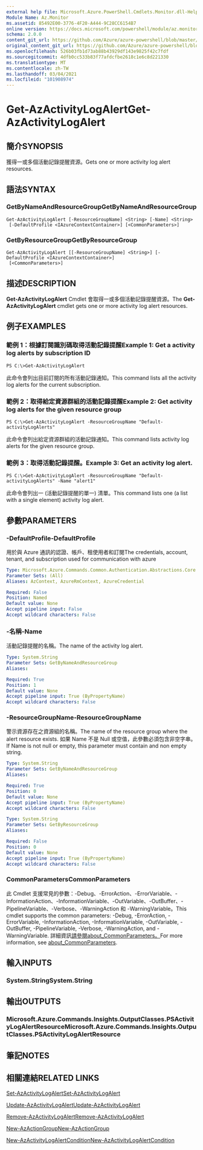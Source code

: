 ```yaml
---
external help file: Microsoft.Azure.PowerShell.Cmdlets.Monitor.dll-Help.xml
Module Name: Az.Monitor
ms.assetid: 85492E00-3776-4F20-A444-9C28CC6154B7
online version: https://docs.microsoft.com/powershell/module/az.monitor/get-azactivitylogalert
schema: 2.0.0
content_git_url: https://github.com/Azure/azure-powershell/blob/master/src/Monitor/Monitor/help/Get-AzActivityLogAlert.md
original_content_git_url: https://github.com/Azure/azure-powershell/blob/master/src/Monitor/Monitor/help/Get-AzActivityLogAlert.md
ms.openlocfilehash: 526b03fb1d73ab88b43929df143e9825f42c7fdf
ms.sourcegitcommit: 4dfb0cc533b83f77afdcfbe2618c1e6c8d221330
ms.translationtype: MT
ms.contentlocale: zh-TW
ms.lasthandoff: 03/04/2021
ms.locfileid: "101908974"
---
```

# <span data-ttu-id="5bd4d-101">Get-AzActivityLogAlert</span><span class="sxs-lookup"><span data-stu-id="5bd4d-101">Get-AzActivityLogAlert</span></span>

## <span data-ttu-id="5bd4d-102">簡介</span><span class="sxs-lookup"><span data-stu-id="5bd4d-102">SYNOPSIS</span></span>
<span data-ttu-id="5bd4d-103">獲得一或多個活動記錄提醒資源。</span><span class="sxs-lookup"><span data-stu-id="5bd4d-103">Gets one or more activity log alert resources.</span></span>

## <span data-ttu-id="5bd4d-104">語法</span><span class="sxs-lookup"><span data-stu-id="5bd4d-104">SYNTAX</span></span>

### <span data-ttu-id="5bd4d-105">GetByNameAndResourceGroup</span><span class="sxs-lookup"><span data-stu-id="5bd4d-105">GetByNameAndResourceGroup</span></span>
```
Get-AzActivityLogAlert [-ResourceGroupName] <String> [-Name] <String>
 [-DefaultProfile <IAzureContextContainer>] [<CommonParameters>]
```

### <span data-ttu-id="5bd4d-106">GetByResourceGroup</span><span class="sxs-lookup"><span data-stu-id="5bd4d-106">GetByResourceGroup</span></span>
```
Get-AzActivityLogAlert [[-ResourceGroupName] <String>] [-DefaultProfile <IAzureContextContainer>]
 [<CommonParameters>]
```

## <span data-ttu-id="5bd4d-107">描述</span><span class="sxs-lookup"><span data-stu-id="5bd4d-107">DESCRIPTION</span></span>
<span data-ttu-id="5bd4d-108">**Get-AzActivityLogAlert** Cmdlet 會取得一或多個活動記錄提醒資源。</span><span class="sxs-lookup"><span data-stu-id="5bd4d-108">The **Get-AzActivityLogAlert** cmdlet gets one or more activity log alert resources.</span></span>

## <span data-ttu-id="5bd4d-109">例子</span><span class="sxs-lookup"><span data-stu-id="5bd4d-109">EXAMPLES</span></span>

### <span data-ttu-id="5bd4d-110">範例 1：根據訂閱識別碼取得活動記錄提醒</span><span class="sxs-lookup"><span data-stu-id="5bd4d-110">Example 1: Get a activity log alerts by subscription ID</span></span>
```
PS C:\>Get-AzActivityLogAlert
```

<span data-ttu-id="5bd4d-111">此命令會列出目前訂閱的所有活動記錄通知。</span><span class="sxs-lookup"><span data-stu-id="5bd4d-111">This command lists all the activity log alerts for the current subscription.</span></span>

### <span data-ttu-id="5bd4d-112">範例 2：取得給定資源群組的活動記錄提醒</span><span class="sxs-lookup"><span data-stu-id="5bd4d-112">Example 2: Get activity log alerts for the given resource group</span></span>
```
PS C:\>Get-AzActivityLogAlert -ResourceGroupName "Default-activityLogAlerts"
```

<span data-ttu-id="5bd4d-113">此命令會列出給定資源群組的活動記錄通知。</span><span class="sxs-lookup"><span data-stu-id="5bd4d-113">This command lists activity log alerts for the given resource group.</span></span>

### <span data-ttu-id="5bd4d-114">範例 3：取得活動記錄提醒。</span><span class="sxs-lookup"><span data-stu-id="5bd4d-114">Example 3: Get an activity log alert.</span></span>
```
PS C:\>Get-AzActivityLogAlert -ResourceGroupName "Default-activityLogAlerts" -Name "alert1"
```

<span data-ttu-id="5bd4d-115">此命令會列出一 (活動記錄提醒的單一) 清單。</span><span class="sxs-lookup"><span data-stu-id="5bd4d-115">This command lists one (a list with a single element) activity log alert.</span></span>

## <span data-ttu-id="5bd4d-116">參數</span><span class="sxs-lookup"><span data-stu-id="5bd4d-116">PARAMETERS</span></span>

### <span data-ttu-id="5bd4d-117">-DefaultProfile</span><span class="sxs-lookup"><span data-stu-id="5bd4d-117">-DefaultProfile</span></span>
<span data-ttu-id="5bd4d-118">用於與 Azure 通訊的認證、帳戶、租使用者和訂閱</span><span class="sxs-lookup"><span data-stu-id="5bd4d-118">The credentials, account, tenant, and subscription used for communication with azure</span></span>

```yaml
Type: Microsoft.Azure.Commands.Common.Authentication.Abstractions.Core.IAzureContextContainer
Parameter Sets: (All)
Aliases: AzContext, AzureRmContext, AzureCredential

Required: False
Position: Named
Default value: None
Accept pipeline input: False
Accept wildcard characters: False
```

### <span data-ttu-id="5bd4d-119">-名稱</span><span class="sxs-lookup"><span data-stu-id="5bd4d-119">-Name</span></span>
<span data-ttu-id="5bd4d-120">活動記錄提醒的名稱。</span><span class="sxs-lookup"><span data-stu-id="5bd4d-120">The name of the activity log alert.</span></span>

```yaml
Type: System.String
Parameter Sets: GetByNameAndResourceGroup
Aliases:

Required: True
Position: 1
Default value: None
Accept pipeline input: True (ByPropertyName)
Accept wildcard characters: False
```

### <span data-ttu-id="5bd4d-121">-ResourceGroupName</span><span class="sxs-lookup"><span data-stu-id="5bd4d-121">-ResourceGroupName</span></span>
<span data-ttu-id="5bd4d-122">警示資源存在之資源組的名稱。</span><span class="sxs-lookup"><span data-stu-id="5bd4d-122">The name of the resource group where the alert resource exists.</span></span>
<span data-ttu-id="5bd4d-123">如果 Name 不是 Null 或空值，此參數必須包含非空字串。</span><span class="sxs-lookup"><span data-stu-id="5bd4d-123">If Name is not null or empty, this parameter must contain and non empty string.</span></span>

```yaml
Type: System.String
Parameter Sets: GetByNameAndResourceGroup
Aliases:

Required: True
Position: 0
Default value: None
Accept pipeline input: True (ByPropertyName)
Accept wildcard characters: False
```

```yaml
Type: System.String
Parameter Sets: GetByResourceGroup
Aliases:

Required: False
Position: 0
Default value: None
Accept pipeline input: True (ByPropertyName)
Accept wildcard characters: False
```

### <span data-ttu-id="5bd4d-124">CommonParameters</span><span class="sxs-lookup"><span data-stu-id="5bd4d-124">CommonParameters</span></span>
<span data-ttu-id="5bd4d-125">此 Cmdlet 支援常見的參數：-Debug、-ErrorAction、-ErrorVariable、-InformationAction、-InformationVariable、-OutVariable、-OutBuffer、-PipelineVariable、-Verbose、-WarningAction 和 -WarningVariable。</span><span class="sxs-lookup"><span data-stu-id="5bd4d-125">This cmdlet supports the common parameters: -Debug, -ErrorAction, -ErrorVariable, -InformationAction, -InformationVariable, -OutVariable, -OutBuffer, -PipelineVariable, -Verbose, -WarningAction, and -WarningVariable.</span></span> <span data-ttu-id="5bd4d-126">詳細資訊[請參閱about_CommonParameters。](http://go.microsoft.com/fwlink/?LinkID=113216)</span><span class="sxs-lookup"><span data-stu-id="5bd4d-126">For more information, see [about_CommonParameters](http://go.microsoft.com/fwlink/?LinkID=113216).</span></span>

## <span data-ttu-id="5bd4d-127">輸入</span><span class="sxs-lookup"><span data-stu-id="5bd4d-127">INPUTS</span></span>

### <span data-ttu-id="5bd4d-128">System.String</span><span class="sxs-lookup"><span data-stu-id="5bd4d-128">System.String</span></span>

## <span data-ttu-id="5bd4d-129">輸出</span><span class="sxs-lookup"><span data-stu-id="5bd4d-129">OUTPUTS</span></span>

### <span data-ttu-id="5bd4d-130">Microsoft.Azure.Commands.Insights.OutputClasses.PSActivityLogAlertResource</span><span class="sxs-lookup"><span data-stu-id="5bd4d-130">Microsoft.Azure.Commands.Insights.OutputClasses.PSActivityLogAlertResource</span></span>

## <span data-ttu-id="5bd4d-131">筆記</span><span class="sxs-lookup"><span data-stu-id="5bd4d-131">NOTES</span></span>

## <span data-ttu-id="5bd4d-132">相關連結</span><span class="sxs-lookup"><span data-stu-id="5bd4d-132">RELATED LINKS</span></span>

[<span data-ttu-id="5bd4d-133">Set-AzActivityLogAlert</span><span class="sxs-lookup"><span data-stu-id="5bd4d-133">Set-AzActivityLogAlert</span></span>](./Set-AzActivityLogAlert.md)

[<span data-ttu-id="5bd4d-134">Update-AzActivityLogAlert</span><span class="sxs-lookup"><span data-stu-id="5bd4d-134">Update-AzActivityLogAlert</span></span>](./Update-AzActivityLogAlert.md)

[<span data-ttu-id="5bd4d-135">Remove-AzActivityLogAlert</span><span class="sxs-lookup"><span data-stu-id="5bd4d-135">Remove-AzActivityLogAlert</span></span>](./Remove-AzActivityLogAlert.md)

[<span data-ttu-id="5bd4d-136">New-AzActionGroup</span><span class="sxs-lookup"><span data-stu-id="5bd4d-136">New-AzActionGroup</span></span>](./New-AzActionGroup.md)

[<span data-ttu-id="5bd4d-137">New-AzActivityLogAlertCondition</span><span class="sxs-lookup"><span data-stu-id="5bd4d-137">New-AzActivityLogAlertCondition</span></span>](./New-AzActivityLogAlertCondition.md)
